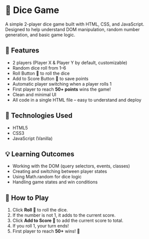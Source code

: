# 🎲 Dice Game

A simple 2-player dice game built with HTML, CSS, and JavaScript. Designed to help understand DOM manipulation, random number generation, and basic game logic.

## 🚀 Features
- 2 players (Player X & Player Y by default, customizable)
- Random dice roll from 1–6
- Roll Button 🎲 to roll the dice
- Add to Score Button 💾 to save points
- Automatic player switching when a player rolls 1
- First player to reach **50+ points** wins the game!
- Clean and minimal UI
- All code in a single HTML file – easy to understand and deploy

## 🧠 Technologies Used
- HTML5
- CSS3
- JavaScript (Vanilla)



## 💡 Learning Outcomes
- Working with the DOM (query selectors, events, classes)
- Creating and switching between player states
- Using Math.random for dice logic
- Handling game states and win conditions

## 🎯 How to Play
1. Click **Roll 🎲** to roll the dice.
2. If the number is not 1, it adds to the current score.
3. Click **Add to Score 💾** to add the current score to total.
4. If you roll 1, your turn ends!
5. First player to reach **50+** wins! 🎉


